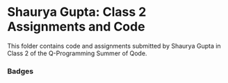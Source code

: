 # Shaurya Gupta: Class 2 Assignments and Code
This folder contains code and assignments submitted by Shaurya Gupta in Class 2 of the Q-Programming Summer of Qode.
### Badges
